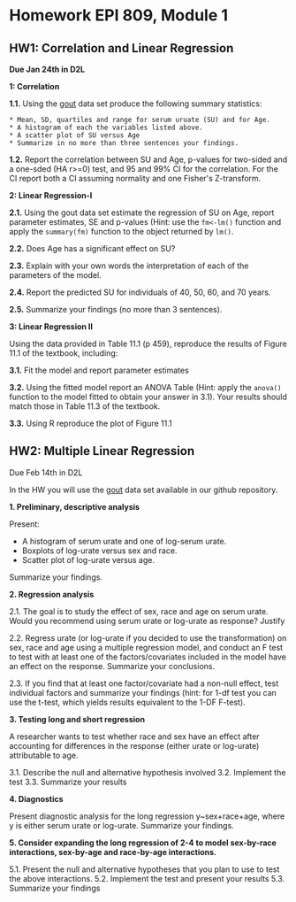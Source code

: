 # Homework EPI 809, Module 1

## HW1: Correlation and Linear Regression

**Due  Jan 24th in D2L**

**1: Correlation**
  
  **1.1.** Using the [gout](https://github.com/gdlc/EPI809/blob/master/gout.txt) data set produce the following summary statistics:
  
    * Mean, SD, quartiles and range for serum uruate (SU) and for Age.
    * A histogram of each the variables listed above.
    * A scatter plot of SU versus Age
    * Summarize in no more than three sentences your findings.
   
  **1.2.** Report the correlation between SU and Age, p-values for two-sided and a one-sded (HA r>=0) test, and 95 and 99% CI for the correlation. For the CI report both a CI assuming normality and one Fisher's Z-transform.

 
**2: Linear Regression-I**

  **2.1.** Using the gout data set estimate the regression of SU on Age, report parameter estimates, SE and p-values (Hint: use the `fm<-lm()` function and apply the `summary(fm)` function to the object returned by `lm()`.
  
  **2.2.** Does Age has a significant effect on SU?
  
  **2.3.** Explain with your own words the interpretation of each of the parameters of the model.
  
  **2.4.** Report the predicted SU for individuals of 40, 50, 60, and 70 years.
  
  **2.5.** Summarize your findings (no more than 3 sentences).


**3: Linear Regression II**

Using the data provided in Table  11.1 (p 459), reproduce the results of Figure 11.1 of the textbook, including:
  
  **3.1.** Fit the model and report parameter estimates
  
  **3.2.** Using the fitted model report an ANOVA Table (Hint: apply the `anova()` function to the model fitted to obtain your answer in 3.1). Your results should match those in Table 11.3 of the textbook.
  
  **3.3.** Using R reproduce the plot of Figure 11.1
  
  
  
## HW2: Multiple Linear Regression

Due Feb 14th in D2L

In the HW you will use the [gout](https://github.com/gdlc/EPI809/blob/master/gout.txt) data set available in our github repository. 


**1.  Preliminary, descriptive analysis**

Present:
- A histogram of serum urate and one of log-serum urate. 
- Boxplots of log-urate versus sex and race.
- Scatter plot of log-urate versus age.

Summarize your findings. 

**2.	Regression analysis**

2.1.	The goal is to study the effect of sex, race and age on serum urate. Would you recommend using serum urate or log-urate as response? Justify

2.2.	Regress urate (or log-urate if you decided to use the transformation) on sex, race and age using a multiple regression model, and conduct an F test to test with at least one of the factors/covariates included in the model have an effect on the response. Summarize your conclusions.

2.3.	If you find that at least one factor/covariate had a non-null effect, test individual factors and summarize your findings (hint: for 1-df test you can use the t-test, which yields results equivalent to the 1-DF F-test).

**3.	Testing long and short regression**

A researcher wants to test whether race and sex have an effect after accounting for differences in the response (either urate or log-urate) attributable to age.

3.1.	Describe the null and alternative hypothesis involved
3.2.	Implement the test
3.3.	Summarize your results

**4.	Diagnostics** 

Present diagnostic analysis for the long regression y~sex+race+age, where y is either serum urate or log-urate. Summarize your findings.

**5.	Consider expanding the long regression of 2-4 to model sex-by-race interactions, sex-by-age and race-by-age interactions.** 

5.1.	Present the null and alternative hypotheses that you plan to use to test the above interactions.
5.2.	Implement the test and present your results
5.3.	Summarize your findings
